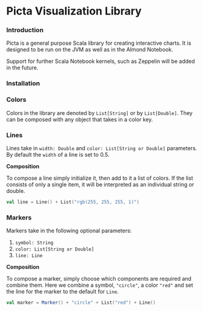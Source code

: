 Picta Visualization Library
============================

### Introduction

Picta is a general purpose Scala library for creating interactive charts. It is designed to be run on the JVM as well as in the Almond Notebook. 

Support for further Scala Notebook kernels, such as Zeppelin will be added in the future.

### Installation









### Colors

Colors in the library are denoted by `List[String]` or by `List[Double]`. They can be composed with any object that takes in a color key.

### Lines

Lines take in `width: Double` and `color: List[String or Double]` parameters. By default the `width` of a line is set to 0.5.

**Composition**

To compose a line simply initialize it, then add to it a list of colors. If the list consists of only a single item, it will be interpreted as an individual string or double.

```scala
val line = Line() + List("rgb(255, 255, 255, 1)")
```

### Markers

Markers take in the following  optional parameters:

1. `symbol: String`
2. `color: List[String or Double]`
3. `line: Line`

**Composition**

To compose a marker, simply choose which components are required and combine them. Here we combine a symbol, `"circle"`, a color `"red"` and set the line for the marker to the default for `Line`.

```scala
val marker = Marker() + "circle" + List("red") + Line()
```

